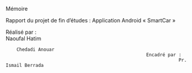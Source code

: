 

Mémoire

Rapport du projet de fin d’études : Application Android « SmartCar »




Réalisé par :                                                             
 	  Naoufal Hatim 
                                                                                         	
     	Chedadi Anouar                                  
                                                        Encadré par :
                                                                	Pr. Ismail Berrada	


